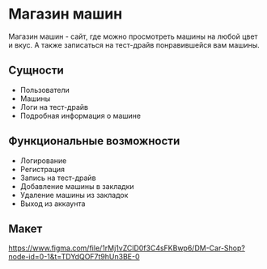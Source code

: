# Магазин машин 
Магазин машин - сайт, где можно просмотреть машины на любой цвет и вкус.
А также записаться на тест-драйв понравившейся вам машины.

## Сущности 

- Пользователи
- Машины
- Логи на тест-драйв
- Подробная информация о машине


## Функциональные возможности

- Логирование
- Регистрация
- Запись на тест-драйв
- Добавление машины в закладки
- Удаление машины из закладок
- Выход из аккаунта

 
## Макет
https://www.figma.com/file/1rMj1vZClD0f3C4sFKBwp6/DM-Car-Shop?node-id=0-1&t=TDYdQOF7t9hUn3BE-0